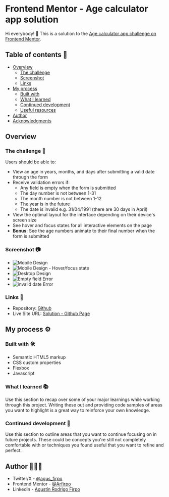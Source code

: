 # Frontend Mentor - Age calculator app solution

Hi everybody! 👋
This is a solution to the [Age calculator app challenge on Frontend Mentor](https://www.frontendmentor.io/challenges/age-calculator-app-dF9DFFpj-Q).

## Table of contents  🧾

- [Overview](#overview)
  - [The challenge](#the-challenge)
  - [Screenshot](#screenshot)
  - [Links](#links)
- [My process](#my-process)
  - [Built with](#built-with)
  - [What I learned](#what-i-learned)
  - [Continued development](#continued-development)
  - [Useful resources](#useful-resources)
- [Author](#author)
- [Acknowledgments](#acknowledgments)

## Overview

### The challenge  🎯

Users should be able to:

- View an age in years, months, and days after submitting a valid date through the form
- Receive validation errors if:
  - Any field is empty when the form is submitted
  - The day number is not between 1-31
  - The month number is not between 1-12
  - The year is in the future
  - The date is invalid e.g. 31/04/1991 (there are 30 days in April)
- View the optimal layout for the interface depending on their device's screen size
- See hover and focus states for all interactive elements on the page
- **Bonus**: See the age numbers animate to their final number when the form is submitted

### Screenshot 📷

- ![Mobile Design](./screenshot.jpg)
- ![Mobile Design - Hover/focus state](./screenshot.jpg)
- ![Desktop Design](./screenshot.jpg)
- ![Empty field Error](./screenshot.jpg)
- ![invalid date Error](./screenshot.jpg)

### Links 🔗

- Repository: [Github](https://github.com/Arfirpo/age-calculator-app-main)
- Live Site URL: [Solution - Github Page](https://arfirpo.github.io/age-calculator-app-main/)

## My process ⚙️

### Built with 🛠️

- Semantic HTML5 markup
- CSS custom properties
- Flexbox
- Javascript

### What I learned 📚

Use this section to recap over some of your major learnings while working through this project. Writing these out and providing code samples of areas you want to highlight is a great way to reinforce your own knowledge.

### Continued development 🔨

Use this section to outline areas that you want to continue focusing on in future projects. These could be concepts you're still not completely comfortable with or techniques you found useful that you want to refine and perfect.

## Author 🙋🏻‍♂️

- Twitter/X - [@agus_firpo](https://twitter.com/agus_firpo)
- Frontend Mentor - [@Arfirpo](https://www.frontendmentor.io/profile/Arfirpo)
- Linkedin - [Agustín Rodrigo Firpo](https://www.linkedin.com/in/agustin-rodrigo-firpo-0aa86697/)
